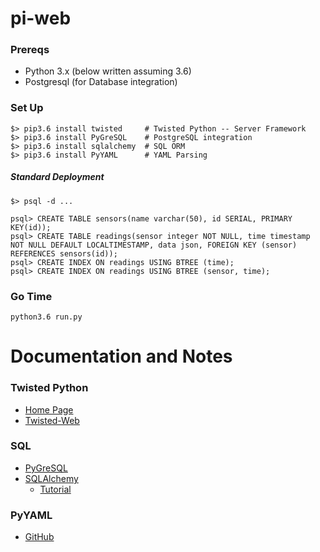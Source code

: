 # pi-web

### Prereqs

* Python 3.x (below written assuming 3.6)
* Postgresql (for Database integration)

### Set Up 

```
$> pip3.6 install twisted     # Twisted Python -- Server Framework
$> pip3.6 install PyGreSQL    # PostgreSQL integration
$> pip3.6 install sqlalchemy  # SQL ORM
$> pip3.6 install PyYAML      # YAML Parsing
```

##### Standard Deployment

```
$> psql -d ...

psql> CREATE TABLE sensors(name varchar(50), id SERIAL, PRIMARY KEY(id));
psql> CREATE TABLE readings(sensor integer NOT NULL, time timestamp NOT NULL DEFAULT LOCALTIMESTAMP, data json, FOREIGN KEY (sensor) REFERENCES sensors(id));
psql> CREATE INDEX ON readings USING BTREE (time);
psql> CREATE INDEX ON readings USING BTREE (sensor, time);
```

### Go Time

```
python3.6 run.py
```

# Documentation and Notes

### Twisted Python

* [Home Page](http://twistedmatrix.com)
* [Twisted-Web](http://twistedmatrix.com/documents/current/web/howto/using-twistedweb.html)

### SQL

* [PyGreSQL](http://www.pygresql.org/)
* [SQLAlchemy](http://www.sqlalchemy.org/)
   * [Tutorial](http://docs.sqlalchemy.org/en/rel_1_1/core/tutorial.html)

### PyYAML

* [GitHub](https://github.com/yaml/pyyaml)